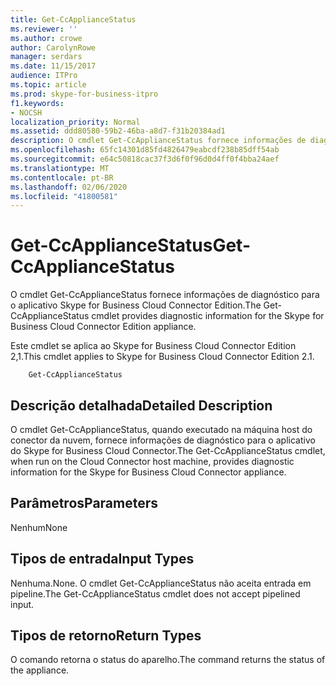 ```yaml
---
title: Get-CcApplianceStatus
ms.reviewer: ''
ms.author: crowe
author: CarolynRowe
manager: serdars
ms.date: 11/15/2017
audience: ITPro
ms.topic: article
ms.prod: skype-for-business-itpro
f1.keywords:
- NOCSH
localization_priority: Normal
ms.assetid: ddd80580-59b2-46ba-a8d7-f31b20384ad1
description: O cmdlet Get-CcApplianceStatus fornece informações de diagnóstico para o aplicativo Skype for Business Cloud Connector Edition.
ms.openlocfilehash: 65fc14301d85fd4826479eabcdf238b85dff54ab
ms.sourcegitcommit: e64c50818cac37f3d6f0f96d0d4ff0f4bba24aef
ms.translationtype: MT
ms.contentlocale: pt-BR
ms.lasthandoff: 02/06/2020
ms.locfileid: "41800581"
---
```

# <a name="get-ccappliancestatus"></a><span data-ttu-id="74416-103">Get-CcApplianceStatus</span><span class="sxs-lookup"><span data-stu-id="74416-103">Get-CcApplianceStatus</span></span>
 
<span data-ttu-id="74416-104">O cmdlet Get-CcApplianceStatus fornece informações de diagnóstico para o aplicativo Skype for Business Cloud Connector Edition.</span><span class="sxs-lookup"><span data-stu-id="74416-104">The Get-CcApplianceStatus cmdlet provides diagnostic information for the Skype for Business Cloud Connector Edition appliance.</span></span>
  
<span data-ttu-id="74416-105">Este cmdlet se aplica ao Skype for Business Cloud Connector Edition 2,1.</span><span class="sxs-lookup"><span data-stu-id="74416-105">This cmdlet applies to Skype for Business Cloud Connector Edition 2.1.</span></span>
  
```
    Get-CcApplianceStatus 
```

## <a name="detailed-description"></a><span data-ttu-id="74416-106">Descrição detalhada</span><span class="sxs-lookup"><span data-stu-id="74416-106">Detailed Description</span></span>

<span data-ttu-id="74416-107">O cmdlet Get-CcApplianceStatus, quando executado na máquina host do conector da nuvem, fornece informações de diagnóstico para o aplicativo do Skype for Business Cloud Connector.</span><span class="sxs-lookup"><span data-stu-id="74416-107">The Get-CcApplianceStatus cmdlet, when run on the Cloud Connector host machine, provides diagnostic information for the Skype for Business Cloud Connector appliance.</span></span>
  
## <a name="parameters"></a><span data-ttu-id="74416-108">Parâmetros</span><span class="sxs-lookup"><span data-stu-id="74416-108">Parameters</span></span>

<span data-ttu-id="74416-109">Nenhum</span><span class="sxs-lookup"><span data-stu-id="74416-109">None</span></span>
  
## <a name="input-types"></a><span data-ttu-id="74416-110">Tipos de entrada</span><span class="sxs-lookup"><span data-stu-id="74416-110">Input Types</span></span>

<span data-ttu-id="74416-111">Nenhuma.</span><span class="sxs-lookup"><span data-stu-id="74416-111">None.</span></span> <span data-ttu-id="74416-112">O cmdlet Get-CcApplianceStatus não aceita entrada em pipeline.</span><span class="sxs-lookup"><span data-stu-id="74416-112">The Get-CcApplianceStatus cmdlet does not accept pipelined input.</span></span>
  
## <a name="return-types"></a><span data-ttu-id="74416-113">Tipos de retorno</span><span class="sxs-lookup"><span data-stu-id="74416-113">Return Types</span></span>

<span data-ttu-id="74416-114">O comando retorna o status do aparelho.</span><span class="sxs-lookup"><span data-stu-id="74416-114">The command returns the status of the appliance.</span></span>
  

